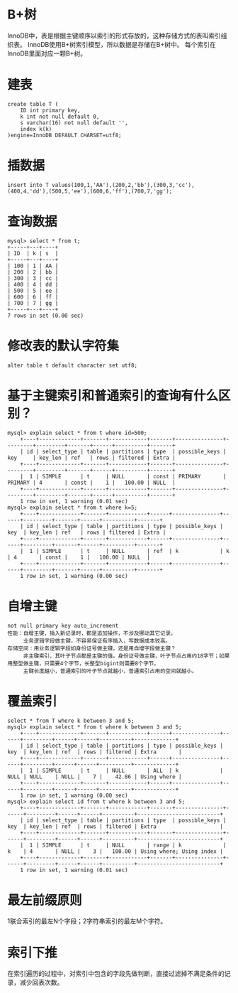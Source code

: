 # B+树
InnoDB中，表是根据主键顺序以索引的形式存放的，这种存储方式的表叫索引组织表。
InnoDB使用B+树索引模型，所以数据是存储在B+树中。
每个索引在InnoDB里面对应一颗B+树。

# 建表
	create table T (
		ID int primary key,
		k int not null default 0,
		s varchar(16) not null default '',
		index k(k)
	)engine=InnoDB DEFAULT CHARSET=utf8;
# 插数据
	insert into T values(100,1,'AA'),(200,2,'bb'),(300,3,'cc'),(400,4,'dd'),(500,5,'ee'),(600,6,'ff'),(700,7,'gg');
# 查询数据
	mysql> select * from t;
	+-----+---+----+
	| ID  | k | s  |
	+-----+---+----+
	| 100 | 1 | AA |
	| 200 | 2 | bb |
	| 300 | 3 | cc |
	| 400 | 4 | dd |
	| 500 | 5 | ee |
	| 600 | 6 | ff |
	| 700 | 7 | gg |
	+-----+---+----+
	7 rows in set (0.00 sec)
# 修改表的默认字符集
	alter table t default character set utf8;

# 基于主键索引和普通索引的查询有什么区别？
	mysql> explain select * from t where id=500;
		+----+-------------+-------+------------+-------+---------------+---------+---------+-------+------+----------+-------+
		| id | select_type | table | partitions | type  | possible_keys | key     | key_len | ref   | rows | filtered | Extra |
		+----+-------------+-------+------------+-------+---------------+---------+---------+-------+------+----------+-------+
		|  1 | SIMPLE      | t     | NULL       | const | PRIMARY       | PRIMARY | 4       | const |    1 |   100.00 | NULL  |
		+----+-------------+-------+------------+-------+---------------+---------+---------+-------+------+----------+-------+
		1 row in set, 1 warning (0.01 sec)
	mysql> explain select * from t where k=5;
		+----+-------------+-------+------------+------+---------------+------+---------+-------+------+----------+-------+
		| id | select_type | table | partitions | type | possible_keys | key  | key_len | ref   | rows | filtered | Extra |
		+----+-------------+-------+------------+------+---------------+------+---------+-------+------+----------+-------+
		|  1 | SIMPLE      | t     | NULL       | ref  | k             | k    | 4       | const |    1 |   100.00 | NULL  |
		+----+-------------+-------+------------+------+---------------+------+---------+-------+------+----------+-------+
		1 row in set, 1 warning (0.00 sec)
# 自增主键
	not null primary key auto_increment
	性能：自增主键，插入新记录时，都是追加操作，不涉及挪动其它记录。
		 业务逻辑字段做主键，不容易保证有序插入，写数据成本较高。
    存储空间：用业务逻辑字段如身份证号做主键，还是用自增字段做主键？
    	 非主键索引，其叶子节点都是主键的值。身份证号做主键，叶子节点占用约18字节；如果用整型做主键，只需要4个字节，长整型bigint则需要8个字节。
    	 主键长度越小，普通索引的叶子节点就越小，普通索引占用的空间就越小。

# 覆盖索引                      
	select * from T where k between 3 and 5;
	mysql> explain select * from t where k between 3 and 5;
		+----+-------------+-------+------------+------+---------------+------+---------+------+------+----------+-------------+
		| id | select_type | table | partitions | type | possible_keys | key  | key_len | ref  | rows | filtered | Extra       |
		+----+-------------+-------+------------+------+---------------+------+---------+------+------+----------+-------------+
		|  1 | SIMPLE      | t     | NULL       | ALL  | k             | NULL | NULL    | NULL |    7 |    42.86 | Using where |
		+----+-------------+-------+------------+------+---------------+------+---------+------+------+----------+-------------+
		1 row in set, 1 warning (0.00 sec)
	mysql> explain select id from t where k between 3 and 5;
		+----+-------------+-------+------------+-------+---------------+------+---------+------+------+----------+--------------------------+
		| id | select_type | table | partitions | type  | possible_keys | key  | key_len | ref  | rows | filtered | Extra                    |
		+----+-------------+-------+------------+-------+---------------+------+---------+------+------+----------+--------------------------+
		|  1 | SIMPLE      | t     | NULL       | range | k             | k    | 4       | NULL |    3 |   100.00 | Using where; Using index |
		+----+-------------+-------+------------+-------+---------------+------+---------+------+------+----------+--------------------------+
		1 row in set, 1 warning (0.01 sec)

# 最左前缀原则
1联合索引的最左N个字段；2字符串索引的最左M个字符。
# 索引下推
在索引遍历的过程中，对索引中包含的字段先做判断，直接过滤掉不满足条件的记录，减少回表次数。
